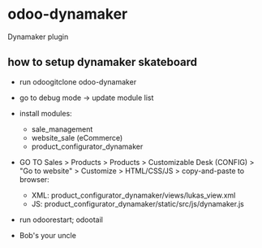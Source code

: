 # odoo-dynamaker
Dynamaker plugin

## how to setup dynamaker skateboard
* run odoogitclone odoo-dynamaker

* go to debug mode -> update module list

* install modules:
    * sale_management
    * website_sale (eCommerce)
    * product_configurator_dynamaker

* GO TO Sales > Products > Products > Customizable Desk (CONFIG) > "Go to website" > Customize > HTML/CSS/JS > copy-and-paste to browser:
    * XML: product_configurator_dynamaker/views/lukas_view.xml
    * JS: product_configurator_dynamaker/static/src/js/dynamaker.js
    
* run odoorestart; odootail

* Bob's your uncle
